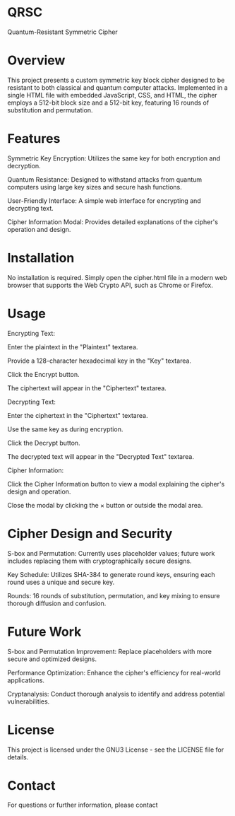 # QRSC
Quantum-Resistant Symmetric Cipher

# Overview
This project presents a custom symmetric key block cipher designed to be resistant to both classical and quantum computer attacks. Implemented in a single HTML file with embedded JavaScript, CSS, and HTML, the cipher employs a 512-bit block size and a 512-bit key, featuring 16 rounds of substitution and permutation.

# Features
 Symmetric Key Encryption: Utilizes the same key for both encryption and decryption.

Quantum Resistance: Designed to withstand attacks from quantum computers using large key sizes and secure hash functions.

User-Friendly Interface: A simple web interface for encrypting and decrypting text.

Cipher Information Modal: Provides detailed explanations of the cipher's operation and design.

# Installation
No installation is required. Simply open the cipher.html file in a modern web browser that supports the Web Crypto API, such as Chrome or Firefox.

# Usage
Encrypting Text:

Enter the plaintext in the "Plaintext" textarea.

Provide a 128-character hexadecimal key in the "Key" textarea.

Click the Encrypt button.

The ciphertext will appear in the "Ciphertext" textarea.

Decrypting Text:

Enter the ciphertext in the "Ciphertext" textarea.

Use the same key as during encryption.

Click the Decrypt button.

The decrypted text will appear in the "Decrypted Text" textarea.

Cipher Information:

Click the Cipher Information button to view a modal explaining the cipher's design and operation.

Close the modal by clicking the × button or outside the modal area.

# Cipher Design and Security
S-box and Permutation: Currently uses placeholder values; future work includes replacing them with cryptographically secure designs.

Key Schedule: Utilizes SHA-384 to generate round keys, ensuring each round uses a unique and secure key.

Rounds: 16 rounds of substitution, permutation, and key mixing to ensure thorough diffusion and confusion.

# Future Work
S-box and Permutation Improvement: Replace placeholders with more secure and optimized designs.

Performance Optimization: Enhance the cipher's efficiency for real-world applications.

Cryptanalysis: Conduct thorough analysis to identify and address potential vulnerabilities.

# License
This project is licensed under the GNU3 License - see the LICENSE file for details.

# Contact
For questions or further information, please contact 
